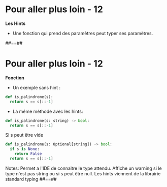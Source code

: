 <!-- .slide: -->

# Pour aller plus loin - 12

**Les Hints**

* Une fonction qui prend des paramètres peut typer ses paramètres.

##==##
<!-- .slide: class="with-code" -->

# Pour aller plus loin - 12

**Fonction**

* Un exemple sans hint :

```python
def is_palindrome(s):
  return s == s[::-1]
```

* La même méthode avec les hints: 

```python
def is_palindrome(s: string) -> bool:
  return s == s[::-1]
```

Si s peut être vide
```python
def is_palindrome(s: Optional[string]) -> bool:
  if s is None:
    return False
  return s == s[::-1]
```

<!-- .element: class="big-code" -->


Notes:
Permet a l'IDE de connaitre le type attendu. Affiche un warning si le type n'est pas string ou si s peut être null.
Les hints viennent de la librairie standard typing
##==##
<!-- .slide: -->
